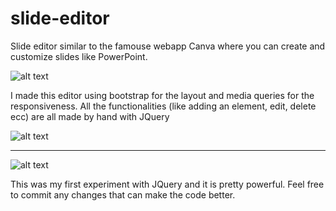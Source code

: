 # slide-editor
Slide editor similar to the famouse webapp Canva where you can create and customize slides like PowerPoint.

![alt text](https://github.com/lorenzocastorina/slide-editor/blob/master/screenshots/home.png?raw=true)

I made this editor using bootstrap for the layout and media queries for the responsiveness.
All the functionalities (like adding an element, edit, delete ecc) are all made by hand with JQuery

![alt text](https://github.com/lorenzocastorina/slide-editor/blob/master/screenshots/example.png?raw=true)

______________________________________________________________________________________________________________________________

![alt text](https://github.com/lorenzocastorina/slide-editor/blob/master/screenshots/video.png?raw=true)

This was my first experiment with JQuery and it is pretty powerful.
Feel free to commit any changes that can make the code better.



